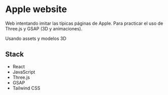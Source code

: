 # Apple website

Web intentando imitar las típicas páginas de Apple. Para practicar el uso de Three.js y GSAP (3D y animaciones).

Usando assets y modelos 3D

## Stack

- React
- JavaScript
- Three.js
- GSAP
- Tailwind CSS
